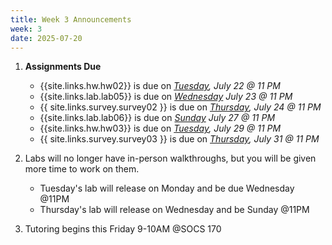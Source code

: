 ```yaml
---
title: Week 3 Announcements
week: 3
date: 2025-07-20
---
```


1. **Assignments Due**
    * {{site.links.hw.hw02}} is due on *<u>Tuesday</u>, July 22 @ 11 PM*
    * {{site.links.lab.lab05}} is due on *<u>Wednesday</u> July 23 @ 11 PM*
    * {{ site.links.survey.survey02 }}  is due on *<u>Thursday</u>, July 24 @ 11 PM*
    * {{site.links.lab.lab06}} is due on *<u>Sunday</u> July 27 @ 11 PM*
    * {{site.links.hw.hw03}} is due on *<u>Tuesday</u>, July 29 @ 11 PM*
    * {{ site.links.survey.survey03 }}  is due on *<u>Thursday</u>, July 31 @ 11 PM*

2. Labs will no longer have in-person walkthroughs, but you will be given more time to work on them.
    * Tuesday's lab will release on Monday and be due Wednesday @11PM
    * Thursday's lab will release on Wednesday and be Sunday @11PM

3. Tutoring begins this Friday 9-10AM @SOCS 170

   